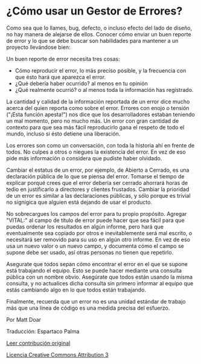 ¿Cómo usar un Gestor de Errores?
===

Como sea que lo llames, bug, defecto, o incluso efecto del lado de diseño, no hay manera de alejarse de ellos. Conocer cómo enviar un buen reporte de error y lo que se debe buscar son habilidades para mantener a un proyecto llevándose bien:

Un buen reporte de error necesita tres cosas:

* Cómo reproducir el error, lo más preciso posible, y la frecuencia con que ésto hará que aparezca el error.
* ¿Qué debería haber ocurrido? al menos en tu opinión
* ¿Qué realmente ocurrió? o al menos toda la información has registrado.

La cantidad y calidad de la información reportada de un error dice mucho acerca del quien reporta como sobre el error. Errores con enojo o tensión ("¡Esta función apesta!") nos dice que los desarrolladores estaban teniendo un mal momento, pero no mucho más. Un error con gran cantidad de contexto para que sea más fácil reproducirlo gana el respeto de todo el mundo, incluso si ésto detiene una liberación.

Los errores son como un conversación, con toda la historia ahí en frente de todos. No culpes a otros o niegues la existencia del error. En vez de eso pide más información o considera que pudiste haber olvidado.

Cambiar el estatus de un error, por ejemplo, de Abierto a Cerrado, es una declaración pública de lo que se piensa del error. Tomarse el tiempo de explicar porqué crees que el error debería ser cerrado ahorrará horas de tedio en justificarlo a directores y clientes frustados. Cambiar la prioridad de un error es similar a las declaraciones públicas, y sólo porque es trivial no signigica que alguien está dejando de usar el producto.

No sobrecargues los campos del error para tu propio propósito. Agregar "VITAL:" al campo de título de error puede hacer que sea fácil para que puedas ordenar los resultados en algún informe, pero hará que eventualmente sea copiado por otros e inevitablemente será mal escrito, o necesitará ser removido para su uso en algún otro informe. En vez de eso usa un nuevo valor o un nuevo campo, y documenta cómo el campo se supone debe ser usado, así otras personas no tienen que repetirlo.

Asegurate que todos sepan cómo encontrar el error en el que se supone está trabajando el equipo. Esto se puede hacer mediante una consulta pública con un nombre obvio. Asegúrate que todos están usando la misma consulta, y no actualices dicha consulta sin primero informar al equipo que estás cambiando algo en lo que todos están trabajando.

Finalmente, recuerda que un error no es una unidad estándar de trabajo más que una línea de código es una medida precisa del esfuerzo.

Por Matt Doar

Traducción: Espartaco Palma

[Leer contribución original](http://programmer.97things.oreilly.com/wiki/index.php/How_to_Use_a_Bug_Tracker)

[Licencia Creative Commons Attribution 3](http://creativecommons.org/licenses/by/3.0/us/deed.es)